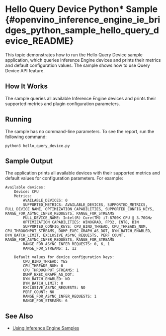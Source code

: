 # Hello Query Device Python* Sample {#openvino_inference_engine_ie_bridges_python_sample_hello_query_device_README}

This topic demonstrates how to run the Hello Query Device sample application, which queries Inference Engine 
devices and prints their metrics and default configuration values. The sample shows 
how to use Query Device API feature. 


## How It Works

The sample queries all available Inference Engine devices and prints their supported metrics and plugin configuration parameters.
 

## Running

The sample has no command-line parameters. To see the report, run the following command:

```
python3 hello_query_device.py
```

## Sample Output

The application prints all available devices with their supported metrics and default values for configuration parameters. For example:

```
Available devices:
	Device: CPU
	Metrics:
		AVAILABLE_DEVICES: 0
		SUPPORTED_METRICS: AVAILABLE_DEVICES, SUPPORTED_METRICS, FULL_DEVICE_NAME, OPTIMIZATION_CAPABILITIES, SUPPORTED_CONFIG_KEYS, RANGE_FOR_ASYNC_INFER_REQUESTS, RANGE_FOR_STREAMS
		FULL_DEVICE_NAME: Intel(R) Core(TM) i7-8700K CPU @ 3.70GHz
		OPTIMIZATION_CAPABILITIES: WINOGRAD, FP32, INT8, BIN
		SUPPORTED_CONFIG_KEYS: CPU_BIND_THREAD, CPU_THREADS_NUM, CPU_THROUGHPUT_STREAMS, DUMP_EXEC_GRAPH_AS_DOT, DYN_BATCH_ENABLED, DYN_BATCH_LIMIT, EXCLUSIVE_ASYNC_REQUESTS, PERF_COUNT, RANGE_FOR_ASYNC_INFER_REQUESTS, RANGE_FOR_STREAMS
		RANGE_FOR_ASYNC_INFER_REQUESTS: 0, 6, 1
		RANGE_FOR_STREAMS: 1, 12

	Default values for device configuration keys:
		CPU_BIND_THREAD: YES
		CPU_THREADS_NUM: 0
		CPU_THROUGHPUT_STREAMS: 1
		DUMP_EXEC_GRAPH_AS_DOT: 
		DYN_BATCH_ENABLED: NO
		DYN_BATCH_LIMIT: 0
		EXCLUSIVE_ASYNC_REQUESTS: NO
		PERF_COUNT: NO
		RANGE_FOR_ASYNC_INFER_REQUESTS: 1
		RANGE_FOR_STREAMS: 6
```
## See Also
* [Using Inference Engine Samples](../../../../../docs/IE_DG/Samples_Overview.md)
